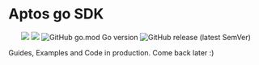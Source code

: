 <h1 aligh="center">Aptos go SDK</h1>
<div align="center">
	<img src="https://github.com/0xlax/aptos-go/actions/workflows/go.yml/badge.svg?branch=main"></img>
	<img src="https://goreportcard.com/badge/github.com/0xlax/aptos-go"></img>
	<img alt="GitHub go.mod Go version" src="https://img.shields.io/github/go-mod/go-version/0xlax/aptos-go">
	<img alt="GitHub release (latest SemVer)" src="https://img.shields.io/github/v/release/0xlax/aptos-go?display_name=tag">
</div>

Guides, Examples and Code in production. Come back later :)